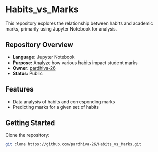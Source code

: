 # Habits_vs_Marks

This repository explores the relationship between habits and academic marks, primarily using Jupyter Notebook for analysis.

## Repository Overview

- **Language:** Jupyter Notebook
- **Purpose:** Analyze how various habits impact student marks
- **Owner:** [pardhiva-26](https://github.com/pardhiva-26)
- **Status:** Public

## Features

- Data analysis of habits and corresponding marks
- Predicting marks for a given set of habits

## Getting Started

Clone the repository:
```bash
git clone https://github.com/pardhiva-26/Habits_vs_Marks.git
```
